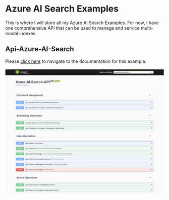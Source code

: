 # Azure AI Search Examples
This is where I will store all my Azure AI Search Examples.  For now, I have one comprehensive API that can be used to manage and service multi-modal indexes.

## Api-Azure-AI-Search
Please [click here](Azure-AI-Search-API/README.md) to navigate to the documentation for this example. 

![Swagger-Azure-AI-Search-API.jpg](images/Swagger-Azure-AI-Search-API.jpg)
